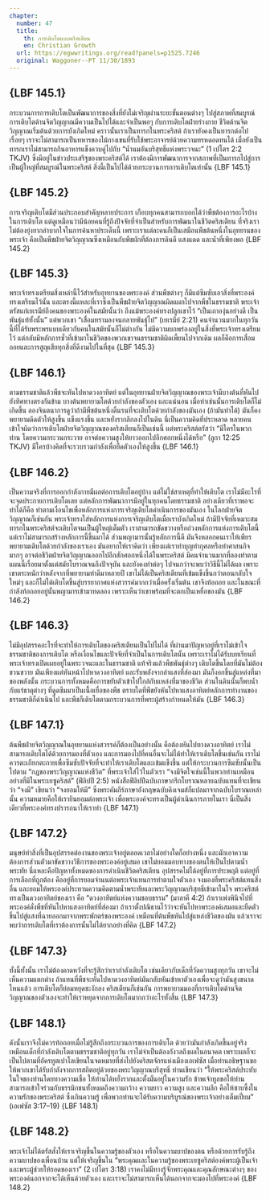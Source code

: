 ```yaml
---
chapter:
  number: 47
  title:
    th: การเติบโตแบบคริสเตียน
    en: Christian Growth
  url: https://egwwritings.org/read?panels=p1525.7246
  original: Waggoner--PT 11/30/1893
---
```


## {LBF 145.1}

กระบวนการการเติบโตเป็นพัฒนาการของสิ่งที่ยังไม่เจริญผ่านระยะขั้นตอนต่างๆ ไปสู่สภาพที่สมบูรณ์ การเติบโตด้านจิตวิญญาณมีความเป็นไปได้และจำเป็นพอๆ กับการเติบโตฝ่ายร่างกาย ชีวิตด้านจิตวิญญาณเริ่มต้นด้วยการบังเกิดใหม่ คราวนั้นเราเป็นทารกในพระคริสต์ ถ้าเรายังคงเป็นทารกต่อไปเรื่อยๆ เราจะไม่สามารถเป็นทหารของไม้กางเขนที่รับใช้พระอาจารย์ด้วยความทรหดอดทนได้ เมื่อยังเป็นทารกเราไม่สามารถกินอาหารแข็งควบคู่ไปกับ “น้ำนมอันบริสุทธิ์แห่งพระวจนะ” (1 เปโตร 2:2 TKJV) ซึ่งมีอยู่ในข่าวประเสริฐของพระคริสต์ได้ เราต้องมีการพัฒนาการจากสภาพที่เป็นทารกไปสู่การเป็นผู้ใหญ่ที่สมบูรณ์ในพระคริสต์ สิ่งนี้เป็นไปได้ด้วยกระบวนการการเติบโตเท่านั้น {LBF 145.1}

## {LBF 145.2}

การเจริญเติบโตมีส่วนประกอบสำคัญหลายประการ เกือบทุกคนสามารถบอกได้ว่าพืชต้องการอะไรบ้างในการเติบโต แต่ดูเหมือนว่ามีน้อยคนที่รู้ถึงปัจจัยที่จำเป็นสำหรับการพัฒนาในชีวิตคริสเตียน ที่จริงเราไม่ต้องยุ่งยากลำบากใจในการค้นหาประเด็นนี้ เพราะเราแต่ละคนก็เป็นเสมือนพืชต้นหนึ่งในอุทยานของพระเจ้า คือเป็นพืชฝ่ายจิตวิญญาณซึ่งเหมือนกับพืชผักที่ต้องการดินดี แสงแดด และน้ำที่เพียงพอ {LBF 145.2}

## {LBF 145.3}

พระเจ้าทรงเตรียมสิ่งเหล่านี้ไว้สำหรับอุทยานของพระองค์ ส่วนพืชต่างๆ ก็มีแต่ซึมซับเอาสิ่งที่พระองค์ทรงเตรียมไว้นั้น และตรงนี้แหละที่เราซึ่งเป็นพืชฝ่ายจิตวิญญาณผิดแผกไปจากพืชในธรรมชาติ พระเจ้าตรัสแก่เยเรมีย์ถึงคนของพระองค์ในสมัยนั้นว่า ถึงแม้พระองค์ทรงปลูกเขาไว้ “เป็นเถาองุ่นอย่างดี เป็นพันธุ์แท้ทั้งนั้น” แต่พวกเขา “เสื่อมทรามลงจนกลายพันธุ์ไป” (เยเรมีย์ 2:21) คนจำนวนมากในทุกวันนี้ที่ได้รับพระพรแบบเดียวกับคนในสมัยนั้นก็ไม่ต่างกัน ไม่มีความบกพร่องอยู่ในสิ่งที่พระเจ้าทรงเตรียมไว้ แต่กลับมีหลักการชั่วที่เข้ามาในชีวิตของพวกเขาจนธรรมชาติผิดเพี้ยนไปจากเดิม ผลก็คือการเสื่อมถอยและการสูญเสียทุกสิ่งที่ดีงามไปในที่สุด {LBF 145.3}

## {LBF 146.1}

ตามธรรมชาติแล้วพืชจะหันไปหาดวงอาทิตย์ แต่ในอุทยานฝ่ายจิตวิญญาณของพระเจ้ามีบางต้นที่หันไปยังทิศทางตรงกันข้าม บางต้นพยายามโตด้วยกำลังของตัวเอง และแน่นอน เมื่อทำเช่นนั้นการเติบโตก็ไม่เกิดขึ้น ลองจินตนาการดูว่าถ้ามีพืชต้นหนึ่งดิ้นรนที่จะเติบโตด้วยกำลังของมันเอง (ถ้ามันทำได้) มันก็คงพยายามดีดตัวให้สูงขึ้น แข็งแรงขึ้น และหยั่งรากลึกลงไปในดิน นี่เป็นความคิดที่ประหลาด หลายคนเข้าใจผิดว่าการเติบโตฝ่ายจิตวิญญาณของคริสเตียนก็เป็นเช่นนี้ แต่พระคริสต์ตรัสว่า “มีใครในพวกท่าน โดยความกระวนกระวาย อาจต่อความสูงให้ยาวออกไปอีกศอกหนึ่งได้หรือ” (ลูกา 12:25 TKJV) มีใครบ้างคิดที่จะรวบรวมกำลังเพื่อยืดตัวเองให้สูงขึ้น {LBF 146.1}

## {LBF 146.2}

เป็นความจริงที่การออกกำลังกายมีผลต่อการเติบโตอยู่บ้าง แต่ไม่ใช่สาเหตุที่ทำให้เติบโต เราไม่มีอะไรที่จะจุดประกายการเติบโตเลย แต่หลักการพัฒนาการมีอยู่ในทุกคนโดยธรรมชาติ อย่างเดียวที่เราพอจะทำได้ก็คือ ทำตามเงื่อนไขเพื่อหลักการแห่งการเจริญเติบโตดำเนินการของมันเอง ในโลกฝ่ายจิตวิญญาณก็เช่นกัน พระเจ้าทรงใส่หลักการแห่งการเจริญเติบโตเมื่อเราบังเกิดใหม่ ถ้ามีปัจจัยที่เหมาะสม ทารกในพระคริสต์จะเติบโตจนเป็นผู้ใหญ่เต็มตัว เราสามารถขัดขวางหรือถ่วงหลักการแห่งการเติบโตนี้ แต่เราไม่สามารถสร้างหลักการนี้ขึ้นมาได้ ส่วนพญามารนั้นรู้หลักการนี้ดี มันจึงหลอกคนเราให้เพียรพยายามเติบโตด้วยกำลังของเราเอง มันอยากให้เราคิดว่า เพียงแต่เราทำบุญทำกุศลหรือทำศาสนกิจมากๆ อาจต่อชีวิตฝ่ายจิตวิญญาณออกไปอีกสักศอกหนึ่งได้ในพระคริสต์ มีคนจำนวนมากที่ลองทำตามแผนนี้เรื่อยมาตั้งแต่สมัยโบราณจนถึงปัจจุบัน และยังคงทำต่อๆ ไปจนกว่าจะพบว่าวิธีนี้ไม่ได้ผล เพราะเขาตระหนักว่าหลังจากที่พยายามทำดีมาหลายปี เขาไม่ได้เป็นคริสเตียนที่เข้มแข็งขึ้นกว่าตอนกลับใจใหม่ๆ และก็ไม่ได้เติบโตขึ้นสู่บรรยากาศแห่งสวรรค์มากกว่าเมื่อครั้งเริ่มต้น เขาจึงท้อถอย และในขณะที่กำลังท้อถอยอยู่นั้นพญามารเข้ามาทดลอง เพราะเห็นว่าเขาพร้อมที่จะตกเป็นเหยื่อของมัน {LBF 146.2}

## {LBF 146.3}

ไม่มีอุปสรรคอะไรที่จะทำให้การเติบโตของคริสเตียนเป็นไปไม่ได้ ที่ผ่านมาปัญหาอยู่ที่เราไม่เข้าใจธรรมชาติของการเติบโต หรือเงื่อนไขและปัจจัยที่จำเป็นในการเติบโตนั้น เพราะเราไม่ได้รับบทเรียนที่พระเจ้าทรงเปิดเผยอยู่ในพระวจนะและในธรรมชาติ แท้จริงแล้วพืชพันธุ์ต่างๆ เติบโตขึ้นโดยที่มันไม่ต้องขวนขวาย มันเพียงแต่หันหน้าไปหาดวงอาทิตย์ และรับพลังจากลำแสงที่ส่องมา มันก็งอกขึ้นสู่แหล่งที่มาของพลังนั้น กระบวนการทั้งหมดคือการขยับตัวเข้าไปใกล้กับแหล่งที่มาของชีวิต ส่วนในดินนั้นก็พบน้ำกับแร่ธาตุต่างๆ ที่ดูดซึมมาเป็นเนื้อเยื่อของพืช ตราบใดที่พืชยังหันไปหาแสงอาทิตย์หลักการทำงานของธรรมชาติก็ดำเนินไป และพืชก็เติบโตตามกระบวนการที่พระผู้สร้างกำหนดให้มัน {LBF 146.3}

## {LBF 147.1}

ต้นพืชฝ่ายจิตวิญญาณในอุทยานแห่งสวรรค์ก็ต้องเป็นอย่างนั้น คือต้องหันไปทางดวงอาทิตย์ เราไม่สามารถเติบโตได้ด้วยการมองที่ตัวเอง และการมองไปที่คนอื่นจะไม่ได้ทำให้เราเติบโตขึ้นเช่นกัน เราไม่ควรตะเกียกตะกายเพื่อซึมซับปัจจัยที่จะทำให้เราเติบโตและเข้มแข็งขึ้น แต่ให้กระบวนการซึมซับนั้นเป็นไปตาม “กฎของพระวิญญาณแห่งชีวิต” ที่พระเจ้าใส่ไว้ในตัวเรา “จงมีจิตใจเช่นนี้ในพวกท่านเหมือนอย่างที่มีในพระเยซูคริสต์” (ฟีลิปปี 2:5) หนังสือฟีลิปปีฉบับภาษากรีกโบราณหลายฉบับแทนที่จะเขียนว่า “จงมี” เขียนว่า “จงยอมให้มี” ซึ่งพระคัมภีร์ภาษาอังกฤษฉบับคิงเจมส์ก็แปลมาจากฉบับโบราณเหล่านั้น ความหมายคือให้เรายินยอมต่อพระเจ้า เพื่อพระองค์จะทรงเป็นผู้ดำเนินการภายในเรา นี่เป็นสิ่งเดียวที่พระองค์ทรงปรารถนาให้เราทำ {LBF 147.1}

## {LBF 147.2}

มนุษย์ทำสิ่งที่เป็นอุปสรรคต่องานของพระเจ้าอยู่ตลอดเวลาไม่อย่างใดก็อย่างหนึ่ง และมักเอาความต้องการส่วนตัวมาขัดขวางวิธีการของพระองค์อยู่เสมอ เขาไม่ยอมมอบทางของตนให้เป็นไปตามน้ำพระทัย นี่แหละคือปัญหาทั้งหมดของการดำเนินชีวิตคริสเตียน อุปสรรคไม่ได้อยู่ที่การประพฤติ แต่อยู่ที่การเลือกที่ถูกต้อง คืออยู่ที่การยอมจำนนต่อพระเจ้าแทนการทำตามใจตัวเอง จงมองที่พระคริสต์แทนสิ่งอื่น และยอมให้พระองค์ประทานความคิดตามน้ำพระทัยและพระวิญญาณบริสุทธิ์เข้ามาในใจ พระคริสต์ทรงเป็นดวงอาทิตย์ของเรา คือ “ดวงอาทิตย์แห่งความชอบธรรม” (มาลาคี 4:2) ถ้าเราเพ่งพินิจไปที่พระองค์ดั่งพืชที่หันไปหาแสงอาทิตย์ที่ส่องมา ถ้าเราตั้งปณิธานไว้ว่าจะหันไปหาพระองค์เสมอและยืดตัวขึ้นไปสู่แสงที่ฉายออกมาจากพระพักตร์ของพระองค์ เหมือนที่ต้นพืชหันไปสู่แหล่งชีวิตของมัน แล้วเราจะพบว่าการเติบโตที่เราต้องการนั้นไม่ได้ยากอย่างที่คิด {LBF 147.2}

## {LBF 147.3}

ทั้งนี้ทั้งนั้น เราไม่ต้องคาดหวังที่จะรู้สึกว่าเรากำลังเติบโต เช่นเดียวกับเด็กที่วัดความสูงทุกวัน เขาจะไม่เห็นความแตกต่าง ถ้าแทนที่พืชจะหันไปหาดวงอาทิตย์มันกลับหันเข้าหาตัวเองเพื่อจะดูว่ามันสูงขนาดไหนแล้ว การเติบโตก็ย่อมหยุดชะงักลง คริสเตียนก็เช่นกัน การพยายามมองที่การเติบโตด้านจิตวิญญาณของตัวเองจะทำให้เราหยุดจากการเติบโตมากกว่าอะไรทั้งสิ้น {LBF 147.3}

## {LBF 148.1}

ดังนั้นเราจึงไม่ควรท้อถอยเมื่อไม่รู้สึกถึงกระบวนการของการเติบโต ด้วยว่ามันกำลังเกิดขึ้นอยู่จริงเหมือนเด็กที่กำลังเติบโตตามธรรมชาติอยู่ทุกวัน เราไม่จำเป็นต้องกังวลถึงผลในอนาคต เพราะผลก็จะเป็นไปตามที่อัครทูตเปาโลเขียนในจดหมายที่ส่งไปยังคริสตจักรแห่งเมืองเอเฟซัส เมื่อท่านอธิษฐานขอให้พวกเขาได้รับกำลังจากการสถิตอยู่ด้วยของพระวิญญาณบริสุทธิ์ ท่านเขียนว่า “ให้พระคริสต์ประทับในใจของท่านโดยทางความเชื่อ ให้ท่านได้หยั่งรากและตั้งมั่นอยู่ในความรัก ข้าพเจ้าทูลขอให้ท่านสามารถเข้าใจร่วมกับธรรมิกชนทั้งหมดถึงความกว้าง ความยาว ความสูง และความลึก คือให้ซาบซึ้งในความรักของพระคริสต์ ซึ่งเกินความรู้ เพื่อพวกท่านจะได้รับความบริบูรณ์ของพระเจ้าอย่างเต็มเปี่ยม” (เอเฟซัส 3:17–19) {LBF 148.1}

## {LBF 148.2}

พระเจ้าไม่ได้ตรัสสั่งให้เราเจริญขึ้นในความรู้ของตัวเอง หรือในความบาปของตน หรือด้วยการรับรู้ถึงความบาปของเพื่อนบ้าน แต่ให้เจริญขึ้นใน “พระคุณและในความรู้ของพระเยซูคริสต์องค์พระผู้เป็นเจ้าและพระผู้ช่วยให้รอดของเรา” (2 เปโตร 3:18) เราคงไม่มีทางรู้จักพระคุณและคุณลักษณะต่างๆ ของพระองค์นอกจากจะได้เห็นด้วยตัวเอง และเราจะไม่สามารถเห็นได้นอกจากจะมองไปที่พระองค์ {LBF 148.2}
